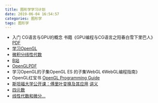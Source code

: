 ```yaml
---
title: 图形学学习计划
date: 2019-06-04 16:54:57
categories: 图形学
tags: 图形学
---
```


- 入门 CG语言与GPU的概念 书籍《GPU编程与CG语言之阳春白雪下里巴人》[PDF](https://github.com/ZhaoriGame/LearnBook/tree/master/GPU编程与CG语言之阳春白雪下里巴人)
- [学习OpenGL](https://learnopengl-cn.github.io/)
- [微积分线性代数](<https://c.open.163.com/search/search.htm?query=%E5%8F%AF%E6%B1%97%E5%AD%A6%E9%99%A2%E5%85%AC%E5%BC%80%E8%AF%BE&enc=%E2%84%A2#/search/course>)
- [B站](<https://space.bilibili.com/88461692?from=search&seid=15188007523892428832>)
- [OpenGLPDF](<https://www.khronos.org/registry/OpenGL/specs/gl/glspec33.core.pdf>)
- 学习OpenGL的子集OpenGL ES 的子集WebGL 《WebGL编程指南》
- OpenGL红宝书 [OpenGL Programming Guide](http://www.glprogramming.com/red/)
- [斯坦福大学公开课：傅里叶变换及其应用](http://open.163.com/special/opencourse/fouriertransforms.html) [讲义](https://github.com/ZhaoriGame/LearnBook/blob/master/图形学/傅里叶变换及其应用斯坦福大学讲义自制目录版.pdf)
- [四元数](https://krasjet.github.io/quaternion/quaternion.pdf)
- [线性代数和微分...](https://space.bilibili.com/88461692)

